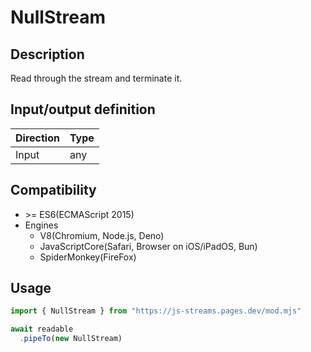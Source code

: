 # NullStream

## Description
Read through the stream and terminate it.

## Input/output definition
|Direction|Type|
|-|-|
|Input|any|

## Compatibility
* \>= ES6(ECMAScript 2015)
* Engines
  * V8(Chromium, Node.js, Deno)
  * JavaScriptCore(Safari, Browser on iOS/iPadOS, Bun)
  * SpiderMonkey(FireFox)

## Usage
```ts
import { NullStream } from "https://js-streams.pages.dev/mod.mjs"

await readable
  .pipeTo(new NullStream)
```